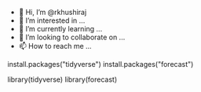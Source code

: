 - 👋 Hi, I’m @rkhushiraj
- 👀 I’m interested in ...
- 🌱 I’m currently learning ...
- 💞️ I’m looking to collaborate on ...
- 📫 How to reach me ...

<!---
rkhushiraj/rkhushiraj is a ✨ special ✨ repository because its `README.md` (this file) appears on your GitHub profile.
You can click the Preview link to take a look at your changes.
--->
install.packages("tidyverse")
install.packages("forecast")

library(tidyverse)
library(forecast)
